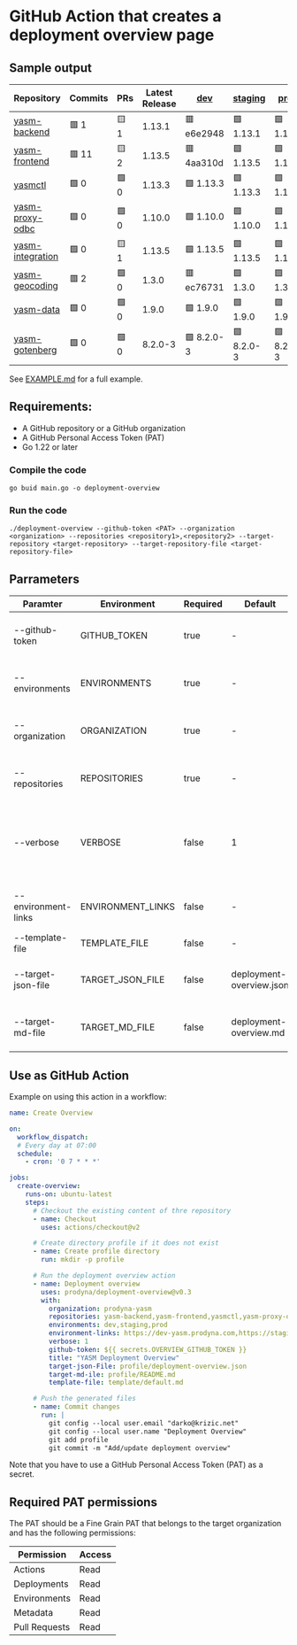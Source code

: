 # GitHub Action that creates a deployment overview page

## Sample output

| Repository | Commits | PRs | Latest Release | [dev](https://dev-yasm.prodyna.com) | [staging](https://dev-yasm.prodyna.com) | [prod](https://yasm.prodyna.com) |
| --- | --- | --- | -- | --- | --- | --- |
| [yasm-backend](https://github.com/prodyna-yasm/yasm-backend) | :red_square: 1 | :yellow_square: 1 | 1.13.1 |  :red_square: e6e2948 |  :green_square: 1.13.1 |  :green_square: 1.13.1 | 
| [yasm-frontend](https://github.com/prodyna-yasm/yasm-frontend) | :red_square: 11 | :yellow_square: 2 | 1.13.5 |  :red_square: 4aa310d |  :green_square: 1.13.5 |  :green_square: 1.13.5 | 
| [yasmctl](https://github.com/prodyna-yasm/yasmctl) | :green_square: 0 | :green_square: 0 | 1.13.3 |  :green_square: 1.13.3 |  :green_square: 1.13.3 |  :green_square: 1.13.3 | 
| [yasm-proxy-odbc](https://github.com/prodyna-yasm/yasm-proxy-odbc) | :green_square: 0 | :green_square: 0 | 1.10.0 |  :green_square: 1.10.0 |  :green_square: 1.10.0 |  :green_square: 1.10.0 | 
| [yasm-integration](https://github.com/prodyna-yasm/yasm-integration) | :green_square: 0 | :yellow_square: 1 | 1.13.5 |  :green_square: 1.13.5 |  :green_square: 1.13.5 |  :green_square: 1.13.5 | 
| [yasm-geocoding](https://github.com/prodyna-yasm/yasm-geocoding) | :red_square: 2 | :green_square: 0 | 1.3.0 |  :red_square: ec76731 |  :green_square: 1.3.0 |  :green_square: 1.3.0 | 
| [yasm-data](https://github.com/prodyna-yasm/yasm-data) | :green_square: 0 | :green_square: 0 | 1.9.0 |  :green_square: 1.9.0 |  :green_square: 1.9.0 |  :green_square: 1.9.0 | 
| [yasm-gotenberg](https://github.com/prodyna-yasm/yasm-gotenberg) | :green_square: 0 | :green_square: 0 | 8.2.0-3 |  :green_square: 8.2.0-3 |  :green_square: 8.2.0-3 |  :green_square: 8.2.0-3 | 

See [EXAMPLE.md](EXAMPLE.md) for a full example.

## Requirements:

* A GitHub repository or a GitHub organization
* A GitHub Personal Access Token (PAT)
* Go 1.22 or later

### Compile the code

```shell
go buid main.go -o deployment-overview
```

### Run the code

```shell
./deployment-overview --github-token <PAT> --organization <organization> --repositories <repository1>,<repository2> --target-repository <target-repository> --target-repository-file <target-repository-file> 
```

## Parrameters

| Paramter | Environment | Required | Default                  | Example                                                                     | Description                                                                   |
| --- | --- |-------|--------------------------|-----------------------------------------------------------------------------|-------------------------------------------------------------------------------|
| --github-token | GITHUB_TOKEN | true  | -                        | -                                                                           | The GitHub Personal Access Token (PAT)                                        |
| --environments | ENVIRONMENTS | true  | -                        | dev,staging,prod                                                            | Environments to query. Comma separated list.                                  |
| --organization | ORGANIZATION | true  | -                        | myorga                                                                      | The GitHub Organization to query for repositories.                            |
| --repositories | REPOSITORIES | true  | -                        | frontend,backend                                                            | Repositories to query. Comma separated list.                                  |
| --verbose | VERBOSE | false  | 1                        | 0                                                                           | Verbosity level, 0=info, 1=debug. Overrides the environment variable VERBOSE. |
| --environment-links | ENVIRONMENT_LINKS | false  | -                        | https://dev.example.com,https://staging.example.com,https://www.example.com | Links to the environments. Comma separated list.                             |
| --template-file | TEMPLATE_FILE | false  | -                        | template/default.md                                              | The template file to use.                                                    |
| --target-json-file | TARGET_JSON_FILE | false  | deployment-overview.json | -                                                                           | The target file to write the result to as JSON.                               |
| --target-md-file | TARGET_MD_FILE | false  | deployment-overview.md   | -                                                                           | The target file to write the result to as Markdown.                           |

## Use as GitHub Action

Example on using this action in a workflow:

```yaml
name: Create Overview

on:
  workflow_dispatch:
  # Every day at 07:00
  schedule:
    - cron: '0 7 * * *'

jobs:
  create-overview:
    runs-on: ubuntu-latest
    steps:
      # Checkout the existing content of thre repository
      - name: Checkout
        uses: actions/checkout@v2

      # Create directory profile if it does not exist
      - name: Create profile directory
        run: mkdir -p profile

      # Run the deployment overview action
      - name: Deployment overview
        uses: prodyna/deployment-overview@v0.3
        with:
          organization: prodyna-yasm
          repositories: yasm-backend,yasm-frontend,yasmctl,yasm-proxy-odbc,yasm-integration,yasm-geocoding,yasm-data,yasm-gotenberg
          environments: dev,staging,prod
          environment-links: https://dev-yasm.prodyna.com,https://staging-yasm.prodyna.com,https://yasm.prodyna.com
          verbose: 1
          github-token: ${{ secrets.OVERVIEW_GITHUB_TOKEN }}
          title: "YASM Deployment Overview"
          target-json-File: profile/deployment-overview.json
          target-md-ile: profile/README.md
          template-file: template/default.md

      # Push the generated files
      - name: Commit changes
        run: |
          git config --local user.email "darko@krizic.net"
          git config --local user.name "Deployment Overview"
          git add profile
          git commit -m "Add/update deployment overview"
```
Note that you have to use a GitHub Personal Access Token (PAT) as a secret.

## Required PAT permissions

The PAT should be a Fine Grain PAT that belongs to the target organization and has the following permissions:

| Permission | Access |
| --- | --- |
| Actions | Read |
| Deployments | Read |
| Environments | Read |
| Metadata | Read |
| Pull Requests | Read |
